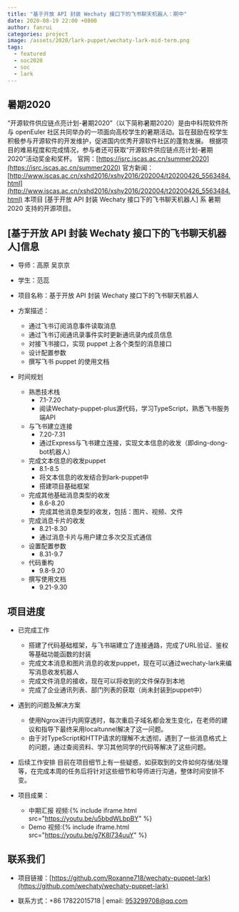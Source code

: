 ```yaml
---
title: "基于开放 API 封装 Wechaty 接口下的飞书聊天机器人：期中"
date: 2020-08-19 22:00 +0800
author: fanrui
categories: project
image: /assets/2020/lark-puppet/wechaty-lark-mid-term.png
tags:
  - featured
  - soc2020
  - soc
  - lark
---
```


## 暑期2020

“开源软件供应链点亮计划-暑期2020”（以下简称暑期2020）是由中科院软件所与 openEuler 社区共同举办的一项面向高校学生的暑期活动。旨在鼓励在校学生积极参与开源软件的开发维护，促进国内优秀开源软件社区的蓬勃发展。
根据项目的难易程度和完成情况，参与者还可获取“开源软件供应链点亮计划-暑期2020”活动奖金和奖杯。
官网：[https://isrc.iscas.ac.cn/summer2020](https://isrc.iscas.ac.cn/summer2020) 官方新闻：[http://www.iscas.ac.cn/xshd2016/xshy2016/202004/t20200426_5563484.html](http://www.iscas.ac.cn/xshd2016/xshy2016/202004/t20200426_5563484.html)
本项目 [基于开放 API 封装 Wechaty 接口下的飞书聊天机器人] 系 暑期2020 支持的开源项目。

<!--more-->

## [基于开放 API 封装 Wechaty 接口下的飞书聊天机器人]信息

- 导师：高原 吴京京
- 学生：范蕊

- 项目名称：基于开放 API 封装 Wechaty 接口下的飞书聊天机器人
- 方案描述：
  - 通过飞书订阅消息事件读取消息
  - 通过飞书订阅通讯录事件实时更新通讯录内成员信息
  - 对接飞书接口，实现 puppet 上各个类型的消息接口
  - 设计配置参数
  - 撰写飞书 puppet 的使用文档
- 时间规划
  - 熟悉技术栈
    - 7.1-7.20
    - 阅读Wechaty-puppet-plus源代码，学习TypeScript，熟悉飞书服务端API
  - 与飞书建立连接
    - 7.20-7.31
    - 通过Express与飞书建立连接，实现文本信息的收发（即ding-dong-bot机器人）
  - 完成文本信息的收发puppet
    - 8.1-8.5
    - 将文本信息的收发结合到lark-puppet中
    - 搭建项目基础框架
  - 完成其他基础消息类型的收发
    - 8.6-8.20
    - 完成其他消息类型的收发，包括：图片、视频、文件
  - 完成消息卡片的收发
    - 8.21-8.30
    - 通过消息卡片与用户建立多次交互式通信
  - 设置配置参数
    - 8.31-9.7
  - 代码重构
    - 9.8-9.20
  - 撰写使用文档
    - 9.21-9.30

## 项目进度

- 已完成工作
  - 搭建了代码基础框架，与飞书端建立了连接通路，完成了URL验证、鉴权等基础功能函数的封装
  - 完成文本消息和图片消息的收发puppet，现在可以通过wechaty-lark来编写消息收发机器人
  - 完成文件消息的接收，现在可以将收到的文件保存到本地
  - 完成了企业通讯列表、部门列表的获取（尚未封装到puppet中）

- 遇到的问题及解决方案
  - 使用Ngrox进行内网穿透时，每次重启子域名都会发生变化，在老师的建议和指导下最终采用localtunnel解决了这一问题。
  - 由于对TypeScript和HTTP请求的理解不太透彻，遇到了一些消息格式上的问题，通过查阅资料、学习其他同学的代码等解决了这些问题。

- 后续工作安排
目前在项目细节上有一些疑惑，如获取到的文件如何存储/处理等，在完成本周的任务后将针对这些细节和导师进行沟通，整体时间安排不变。

- 项目成果：
  - 中期汇报 视频:{% include iframe.html src="https://youtu.be/u5bbdWLbpBY" %}
  - Demo 视频:{% include iframe.html src="https://youtu.be/g7K8l734uuY" %}

## 联系我们

- 项目链接：[https://github.com/Roxanne718/wechaty-puppet-lark](https://github.com/wechaty/wechaty-puppet-lark)

- 联系方式：+86 17822015718 | email: 953299708@qq.com
